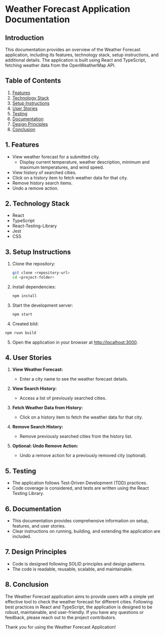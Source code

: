 # Weather Forecast Application Documentation

## Introduction

This documentation provides an overview of the Weather Forecast application, including its features, technology stack, setup instructions, and additional details. The application is built using React and TypeScript, fetching weather data from the OpenWeatherMap API.

## Table of Contents

1. [Features](#features)
2. [Technology Stack](#technology-stack)
3. [Setup Instructions](#setup-instructions)
4. [User Stories](#user-stories)
5. [Testing](#testing)
6. [Documentation](#documentation)
7. [Design Principles](#design-principles)
8. [Conclusion](#conclusion)

## 1. Features<a name="features"></a>

- View weather forecast for a submitted city.
  - Display current temperature, weather description, minimum and maximum temperatures, and wind speed.
- View history of searched cities.
- Click on a history item to fetch weather data for that city.
- Remove history search items.
- Undo a remove action.

## 2. Technology Stack<a name="technology-stack"></a>

- React
- TypeScript
- React-Testing-Library
- Jest
- CSS

## 3. Setup Instructions<a name="setup-instructions"></a>

1. Clone the repository:
   ```bash
   git clone <repository-url>
   cd <project-folder>
   ```

2. Install dependencies:
   ```bash
   npm install
   ```

3. Start the development server:
   ```bash
   npm start
   ```
4. Created bild:
 ```bash
 npm ruun build
 ``` 

5. Open the application in your browser at [http://localhost:3000](http://localhost:3000).

## 4. User Stories<a name="user-stories"></a>

1. **View Weather Forecast:**
   - Enter a city name to see the weather forecast details.

2. **View Search History:**
   - Access a list of previously searched cities.

3. **Fetch Weather Data from History:**
   - Click on a history item to fetch the weather data for that city.

4. **Remove Search History:**
   - Remove previously searched cities from the history list.

5. **Optional: Undo Remove Action:**
   - Undo a remove action for a previously removed city (optional).

## 5. Testing<a name="testing"></a>

- The application follows Test-Driven Development (TDD) practices.
- Code coverage is considered, and tests are written using the React Testing Library.

## 6. Documentation<a name="documentation"></a>

- This documentation provides comprehensive information on setup, features, and user stories.
- Clear instructions on running, building, and extending the application are included.

## 7. Design Principles<a name="design-principles"></a>

- Code is designed following SOLID principles and design patterns.
- The code is readable, reusable, scalable, and maintainable.

## 8. Conclusion<a name="conclusion"></a>

The Weather Forecast application aims to provide users with a simple yet effective tool to check the weather forecast for different cities. Following best practices in React and TypeScript, the application is designed to be robust, maintainable, and user-friendly. If you have any questions or feedback, please reach out to the project contributors.

Thank you for using the Weather Forecast Application!
